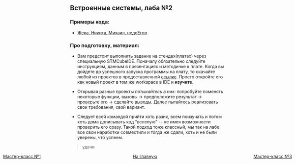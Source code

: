 ## Встроенные системы, лаба №2

### Примеры кода:

+ [Жека, Никита, Михаил, недоЕгор](https://github.com/3ilib0ba/ITMO-Embedded-Systems/tree/main/lab-2)

### Про подготовку, материал:

+ Вам предстоит выполнить задание на стендах(платах) через специальную STMCubeIDE. Поначалу обязательно следуйте 
инструкциям, данным в презентациях и методичке к плате. Когда вы дойдете до успешного запуска программы на плату, то
скачайте любой из проектов в предоставленной [ссылке](https://github.com/lmtspbru/SDK-1.1M). Просто откройте его как
новый проект в том же workspace в IDE и **изучите**.

+ Открывая разные проекты *потыкайтесь в них*: попробуйте поменять некоторые функции, вызовы -> предположите результат
-> проверьте его -> сделайте выводы. Далее пытайтесь реализовать свои требования, свой вариант.

+ Следует всей командой прийти хоть разик, всем поизучать и потом хоть дома дописывать код "вслепую" -- не имея возможности
проверить его сразу. Такой подход тоже классный, мы так на лабе все свои наработки совместили и тогда же сдали, хоть и не
были уверены, что успеем.


> удачи











[//]: # (к оглавлению и на прочие лабы)
<div style="position: absolute; left: 10px">
    <a style="text-align: right" href="lab-1.html">Мастер-класс №1</a>
</div>
<div style="position: absolute; left: 45%">
    <a href="../../secondcourse.html">На главную</a>
</div>
<div style="position: absolute; right: 10px">
    <a style="text-align: right" href="lab-3.html">Мастер-класс №3</a>
</div>